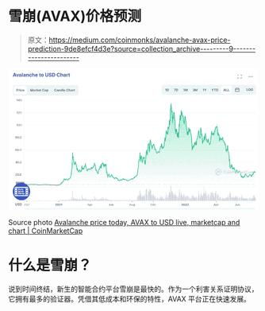 # 雪崩(AVAX)价格预测

> 原文：<https://medium.com/coinmonks/avalanche-avax-price-prediction-9de8efcf4d3e?source=collection_archive---------9----------------------->

![](img/ee6db5ef35acf21e857f1327c84ff7c8.png)

Source photo [Avalanche price today, AVAX to USD live, marketcap and chart | CoinMarketCap](https://coinmarketcap.com/currencies/avalanche/)

# 什么是雪崩？

说到时间终结，新生的智能合约平台雪崩是最快的。作为一个利害关系证明协议，它拥有最多的验证器。凭借其低成本和环保的特性，AVAX 平台正在快速发展。